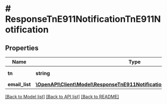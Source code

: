 # # ResponseTnE911NotificationTnE911Notification

## Properties

Name | Type | Description | Notes
------------ | ------------- | ------------- | -------------
**tn** | **string** | Telephone Number | [optional]
**email_list** | [**\OpenAPI\Client\Model\ResponseTnE911NotificationTnE911NotificationEmailList**](ResponseTnE911NotificationTnE911NotificationEmailList.md) |  | [optional]

[[Back to Model list]](../../README.md#models) [[Back to API list]](../../README.md#endpoints) [[Back to README]](../../README.md)
